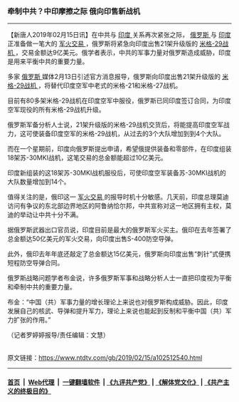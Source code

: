 ### 牵制中共？中印摩擦之际 俄向印售新战机
------------------------

<div class="post_content">
 <p>
  【新唐人2019年02月15日讯】在中共与
  <a href="https://www.ntdtv.com/gb/印度.htm">
   印度
  </a>
  关系再次紧张之际，
  <a href="https://www.ntdtv.com/gb/俄罗斯.htm">
   俄罗斯
  </a>
  与
  <a href="https://www.ntdtv.com/gb/印度.htm">
   印度
  </a>
  正准备做一笔大的
  <a href="https://www.ntdtv.com/gb/军火交易.htm">
   军火交易
  </a>
  ，俄罗斯将紧急向印度出售21架升级版的
  <a href="https://www.ntdtv.com/gb/米格-29战机.htm">
   米格-29战机
  </a>
  ，交易金额达9亿美元。俄学者表示，中共的军事力量对俄罗斯造成威胁，印度是用来平衡中共的重要力量。
 </p>
 <p>
  多家
  <a href="https://www.ntdtv.com/gb/俄罗斯.htm">
   俄罗斯
  </a>
  媒体2月13日引述官方消息报导，俄罗斯向印度出售21架升级版的
  <a href="https://www.ntdtv.com/gb/米格-29战机.htm">
   米格-29战机
  </a>
  ，将替代印度空军中老式的米格-21和米格-27战机。
 </p>
 <p>
  目前有80多架米格-29战机在印度空军中服役，俄罗斯已同印度签订合同，为印度空军现役的所有米格-29战机升级。
 </p>
 <p>
  俄罗斯军备分析人士说，21架升级版的米格-29战机交货后，将能提高印度空军战力，这可使装备印度空军的米格-29战机，从过去的3个大队增加到到4个大队。
 </p>
 <p>
  而在一个星期前，印度向俄罗斯提出申请，希望俄提供装备和零部件，在印度组装18架苏-30MKI战机，这笔交易的总金额能超过10亿美元。
 </p>
 <p>
  印度新组装的这18架苏-30MKI战机服役后，可使印度空军装备苏-30MKI战机的大队数量增加到14个。
 </p>
 <p>
  值得关注的是，俄印这一
  <a href="https://www.ntdtv.com/gb/军火交易.htm">
   军火交易
  </a>
  的报导时机十分敏感。几天前，印度总理莫迪访问有争议的东北部边界地区的阿鲁纳恰尔邦，中共宣称对这一地区拥有主权，莫迪的举动让中共十分不满。
 </p>
 <p>
  据俄罗斯武器出口官员说，印度目前是最大的俄罗斯军火买主。俄印在去年签署了总金额达50亿美元的军火交易，向印度出售S-400防空导弹。
 </p>
 <p>
  此外，俄印去年年底还敲定了总金额达15亿美元，俄罗斯向印度出售“刺针”式便携短程防空导弹合同。
 </p>
 <p>
  俄罗斯战略问题学者布金说，许多俄罗斯军事和战略分析人士一直把印度视为平衡和牵制中共的重要力量。
 </p>
 <p>
  布金：“中国（共）军事力量的增长理论上来说也对俄罗斯构成威胁。因此，印度发展自己的核武、导弹和提升军力，理论上来说也能起到反制和平衡中国（共）军力扩张的作用。”
 </p>
 <p>
  （记者罗婷婷报导/责任编辑：文慧）
 </p>
 <div class="single_ad">
 </div>
</div>

<br/>原文链接：https://www.ntdtv.com/gb/2019/02/15/a102512540.html


------------------------
#### [首页](https://github.com/gfw-breaker/banned-news/blob/master/README.md) &nbsp;|&nbsp; [Web代理](https://github.com/labour-camp/helloworld) &nbsp;|&nbsp; [一键翻墙软件](https://github.com/gfw-breaker/nogfw/blob/master/README.md) &nbsp;| [《九评共产党》](https://github.com/gfw-breaker/9ping.md/blob/master/README.md#九评之一评共产党是什么) | [《解体党文化》](https://github.com/gfw-breaker/jtdwh.md/blob/master/README.md) | [《共产主义的终极目的》](https://github.com/gfw-breaker/gczydzjmd.md/blob/master/README.md)

